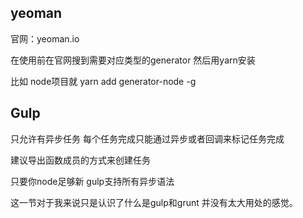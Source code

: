 ## yeoman

官网：yeoman.io

在使用前在官网搜到需要对应类型的generator 然后用yarn安装

比如 node项目就 yarn add generator-node -g 

## Gulp

只允许有异步任务 每个任务完成只能通过异步或者回调来标记任务完成

建议导出函数成员的方式来创建任务

只要你node足够新 gulp支持所有异步语法

这一节对于我来说只是认识了什么是gulp和grunt 并没有太大用处的感觉。